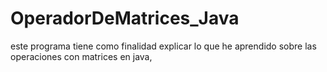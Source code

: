 # OperadorDeMatrices_Java
este programa tiene como finalidad explicar lo que he aprendido sobre las operaciones con matrices en java,
